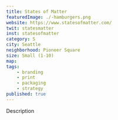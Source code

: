 ```yaml
---
title: States of Matter
featuredImage: ./-hamburgers.png
website: https://www.statesofmatter.com/
twit: statesmatter
inst: statesofmatter
category: S
city: Seattle
neighborhood: Pioneer Square
size: Small (1-10)
map: 
tags:
    - branding
    - print
    - packaging
    - strategy
published: true
---
```


Description
